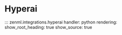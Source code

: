 # Hyperai

::: zenml.integrations.hyperai
    handler: python
    rendering:
      show_root_heading: true
      show_source: true
